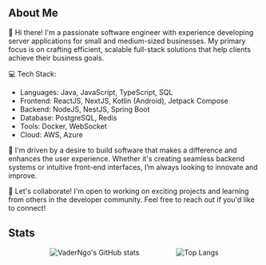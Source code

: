 
<html>
<body>
	<h2>About Me</h2>
	<p>
		👋 Hi there! I'm a passionate software engineer with experience developing server applications for small and medium-sized businesses. My primary focus is on crafting efficient, scalable full-stack solutions that help clients achieve their business goals.

💻 Tech Stack:

 - Languages: Java, JavaScript, TypeScript, SQL
 - Frontend: ReactJS, NextJS, Kotlin (Android), Jetpack Compose
 - Backend: NodeJS, NestJS, Spring Boot
 - Database: PostgreSQL, Redis
 - Tools: Docker, WebSocket
 - Cloud: AWS, Azure

🚀 I'm driven by a desire to build software that makes a difference and enhances the user experience. Whether it's creating seamless backend systems or intuitive front-end interfaces, I’m always looking to innovate and improve.

🤝 Let's collaborate! I'm open to working on exciting projects and learning from others in the developer community. Feel free to reach out if you'd like to connect!
	</p>
	<h2>Stats</h2>
	<p align="center">
  <img src="https://github-readme-stats.vercel.app/api?username=locngoduc&show_icons=true&theme=dark" alt="VaderNgo's GitHub stats" style="margin-right: 20px;" />
  <img src="https://github-readme-stats.vercel.app/api/top-langs/?username=locngoduc&langs_count=8&layout=compact&size_weight=0.5&count_weight=0.5&theme=dark" alt="Top Langs" style="padding-left:50px"/>
	</p>

  <div  id="header" align=center>
<!--     <div id="gif" >
      <img  width="300" height="300" src="https://github.com/VaderNgo/Assets/blob/main/MeTyping.gif"/>
    </div>
      <img src="https://readme-typing-svg.demolab.com?font=Fira+Code&duration=500&pause=3000&color=78F6F7&center=true&random=false&lines=++++Hi%2C+I'm+VaderNgo+%F0%9F%98%83+;Welcome+to+my+github+%F0%9F%91%8B" alt="Typing SVG" /> -->
</div>

